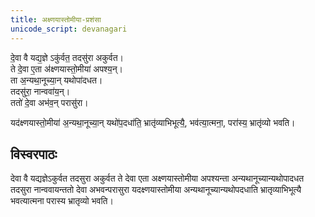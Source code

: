 ```yaml
---
title: अक्ष्णयास्तोमीया-प्रशंसा
unicode_script: devanagari
---
```


दे॒वा वै यद्य॒ज्ञे ऽकु॑र्वत॒ तदसु॑रा अकुर्वत।  
ते दे॒वा ए॒ता अ॑क्ष्णयास्तो॒मीया॑ अपश्य॒न्।  
ता अ॒न्यथा॒नूच्या॒न् यथोपा॑दधत।  
तदसु॑रा॒ नान्ववा॑य॒न्।  
ततो॑ दे॒वा अभ॑व॒न् परासु॑रा। 

यद॑क्ष्णयास्तो॒मीया॑ अ॒न्यथा॒नूच्या॒न् यथो॑प॒दधा॑ति॒ भ्रातृ॑व्याभिभूत्यै॒, भव॑त्या॒त्मना॒, परा॑स्य॒ भ्रातृ॑व्यो भवति।

## विस्वरपाठः
देवा वै यद्यज्ञेऽकुर्वत तदसुरा अकुर्वत ते देवा एता अक्ष्णयास्तोमीया अपश्यन्ता अन्यथानूच्यान्यथोपादधत तदसुरा नान्ववायन्ततो देवा अभवन्परासुरा यदक्ष्णयास्तोमीया अन्यथानूच्यान्यथोपदधाति भ्रातृव्याभिभूत्यै भवत्यात्मना परास्य भ्रातृव्यो भवति।